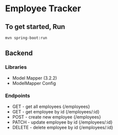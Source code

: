# Employee Tracker

## To get started, Run

```bash
mvn spring-boot:run
```

## Backend

### Libraries

- Model Mapper (3.2.2)
- ModelMapper Config

### Endpoints

- GET - get all employees {/employees}
- GET - get employee by id {/employees/:id}
- POST - create new employee {/employees}
- PATCH - update employee by id {/employees/:id}
- DELETE - delete employee by id {/employees/:id}
